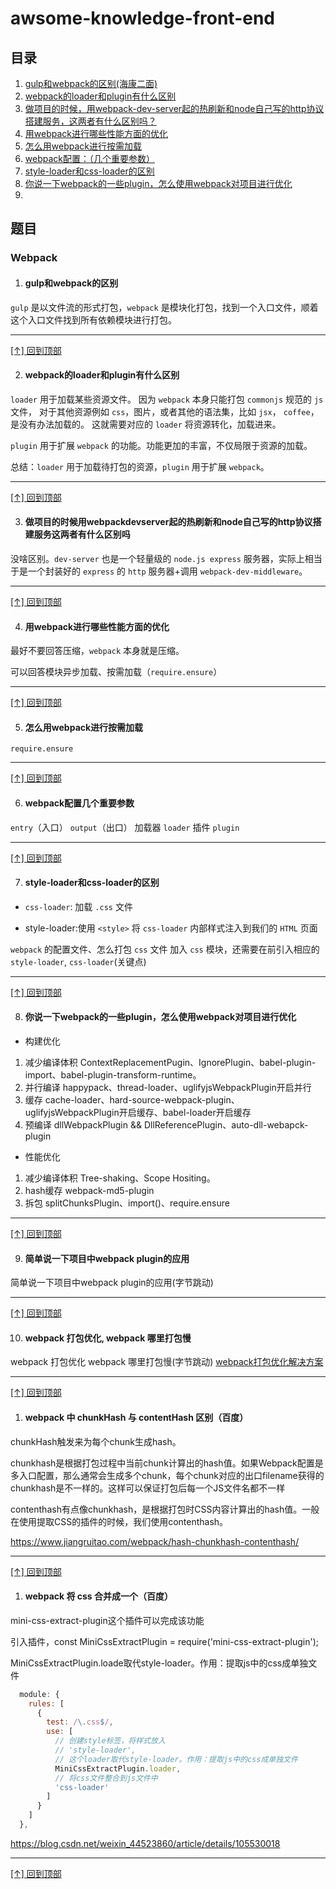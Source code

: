 # awsome-knowledge-front-end
## 目录
1. [gulp和webpack的区别(海康二面)](#gulp和webpack的区别)
2. [webpack的loader和plugin有什么区别](#webpack的loader和plugin有什么区别)
3. [做项目的时候，用webpack-dev-server起的热刷新和node自己写的http协议搭建服务，这两者有什么区别吗？](#做项目的时候用webpackdevserver起的热刷新和node自己写的http协议搭建服务这两者有什么区别吗)
4. [用webpack进行哪些性能方面的优化](#用webpack进行哪些性能方面的优化)
5. [怎么用webpack进行按需加载](#怎么用webpack进行按需加载)
6. [webpack配置：（几个重要参数）](#webpack配置几个重要参数)
7. [style-loader和css-loader的区别](#loader)
8. [你说一下webpack的一些plugin，怎么使用webpack对项目进行优化](#webpack-optimition)
9. 

## 题目

### Webpack

1. #### gulp和webpack的区别
`gulp` 是以文件流的形式打包，`webpack` 是模块化打包，找到一个入口文件，顺着这个入口文件找到所有依赖模块进行打包。

---

[[↑] 回到顶部](#awsome-knowledge-front-end)

2. #### webpack的loader和plugin有什么区别
`loader` 用于加载某些资源文件。 因为 `webpack` 本身只能打包 `commonjs` 规范的 `js` 文件，
对于其他资源例如 `css`，图片，或者其他的语法集，比如 `jsx`， `coffee`，是没有办法加载的。 
这就需要对应的 `loader` 将资源转化，加载进来。

`plugin` 用于扩展 `webpack` 的功能。功能更加的丰富，不仅局限于资源的加载。

总结：`loader` 用于加载待打包的资源，`plugin` 用于扩展 `webpack`。

---

[[↑] 回到顶部](#awsome-knowledge-front-end)

3. #### 做项目的时候用webpackdevserver起的热刷新和node自己写的http协议搭建服务这两者有什么区别吗
没啥区别。`dev-server` 也是一个轻量级的 `node.js express` 服务器，实际上相当于是一个封装好的 `express` 的 `http` 服务器+调用 `webpack-dev-middleware`。

---

[[↑] 回到顶部](#awsome-knowledge-front-end)

4. #### 用webpack进行哪些性能方面的优化
最好不要回答压缩，`webpack` 本身就是压缩。

可以回答模块异步加载、按需加载（`require.ensure`）

---

[[↑] 回到顶部](#awsome-knowledge-front-end)

5.  #### 怎么用webpack进行按需加载
`require.ensure`

---

[[↑] 回到顶部](#awsome-knowledge-front-end)

6. #### webpack配置几个重要参数
`entry`（入口）
`output`（出口）
加载器 `loader`
插件 `plugin`

---

[[↑] 回到顶部](#awsome-knowledge-front-end)

7. #### <div id="loader"></div>style-loader和css-loader的区别
- `css-loader`: 加载 `.css` 文件

- style-loader:使用 `<style>` 将 `css-loader` 内部样式注入到我们的 `HTML` 页面

`webpack` 的配置文件、怎么打包 `css` 文件
加入 `css` 模块，还需要在前引入相应的 `style-loader`, `css-loader`(关键点)

---

[[↑] 回到顶部](#awsome-knowledge-front-end)

8. ####  <div id="webpack-optimition"></div>你说一下webpack的一些plugin，怎么使用webpack对项目进行优化
- 构建优化
1. 减少编译体积 ContextReplacementPugin、IgnorePlugin、babel-plugin-import、babel-plugin-transform-runtime。
2. 并行编译 happypack、thread-loader、uglifyjsWebpackPlugin开启并行
3. 缓存 cache-loader、hard-source-webpack-plugin、uglifyjsWebpackPlugin开启缓存、babel-loader开启缓存
4. 预编译 dllWebpackPlugin && DllReferencePlugin、auto-dll-webapck-plugin

- 性能优化
1. 减少编译体积 Tree-shaking、Scope Hositing。
2. hash缓存 webpack-md5-plugin
3. 拆包 splitChunksPlugin、import()、require.ensure

---

[[↑] 回到顶部](#awsome-knowledge-front-end)

9. #### 简单说一下项目中webpack plugin的应用
简单说一下项目中webpack plugin的应用(字节跳动)

---

[[↑] 回到顶部](#awsome-knowledge-front-end)

10. #### webpack 打包优化, webpack 哪里打包慢
webpack 打包优化 webpack 哪里打包慢(字节跳动)
[webpack打包优化解决方案](https://segmentfault.com/a/1190000011138081#articleHeader0)

---

[[↑] 回到顶部](#awsome-knowledge-front-end)

1.  #### <div id="chunkHashAndcontentHash"></div>webpack 中 chunkHash 与 contentHash 区别（百度）

chunkHash触发来为每个chunk生成hash。

chunkhash是根据打包过程中当前chunk计算出的hash值。如果Webpack配置是多入口配置，那么通常会生成多个chunk，每个chunk对应的出口filename获得的chunkhash是不一样的。这样可以保证打包后每一个JS文件名都不一样

contenthash有点像chunkhash，是根据打包时CSS内容计算出的hash值。一般在使用提取CSS的插件的时候，我们使用contenthash。

https://www.jiangruitao.com/webpack/hash-chunkhash-contenthash/

---

[[↑] 回到顶部](#awsome-knowledge-front-end)

1.  #### <div id="webpackCss"></div>webpack 将 css 合并成一个（百度）
mini-css-extract-plugin这个插件可以完成该功能

引入插件，const MiniCssExtractPlugin = require('mini-css-extract-plugin');

MiniCssExtractPlugin.loade取代style-loader。作用：提取js中的css成单独文件

```js
  module: {
    rules: [
      {
        test: /\.css$/,
        use: [
          // 创建style标签，将样式放入
          // 'style-loader', 
          // 这个loader取代style-loader。作用：提取js中的css成单独文件
          MiniCssExtractPlugin.loader,
          // 将css文件整合到js文件中
          'css-loader'
        ]
      } 
    ]
  },

```
https://blog.csdn.net/weixin_44523860/article/details/105530018

---

[[↑] 回到顶部](#awsome-knowledge-front-end)

